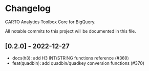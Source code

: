 # Changelog

CARTO Analytics Toolbox Core for BigQuery.

All notable commits to this project will be documented in this file.

## [0.2.0] - 2022-12-27

- docs(h3): add H3 INT/STRING functions reference (#369)
- feat(quadbin): add quadbin/quadkey conversion functions (#370)
